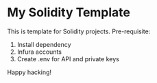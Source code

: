 # My Solidity Template

This is template for Solidity projects. Pre-requisite:
  1. Install dependency
  2. Infura accounts
  3. Create .env for API and private keys

Happy hacking!
